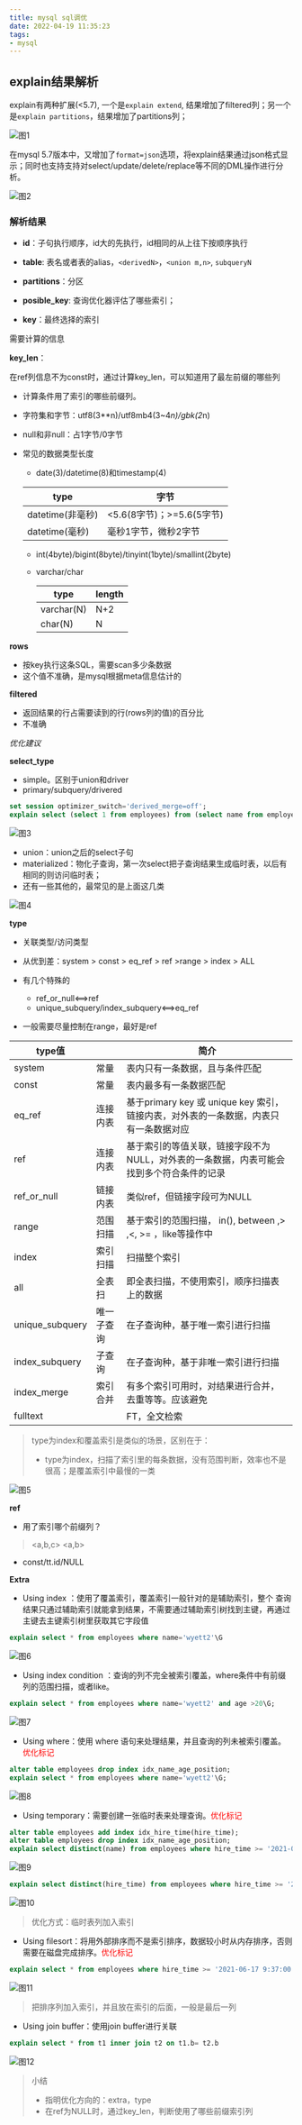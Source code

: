 ```yaml
---
title: mysql sql调优
date: 2022-04-19 11:35:23
tags: 
- mysql
---
```


## explain结果解析



explain有两种扩展(<5.7), 一个是`explain extend`, 结果增加了filtered列；另一个是`explain partitions`，结果增加了partitions列；

![图1](image-20210701165349233.png)

在mysql 5.7版本中，又增加了`format=json`选项，将explain结果通过json格式显示；同时也支持支持对select/update/delete/replace等不同的DML操作进行分析。

![图2](image-20210701165447077.png)



### 解析结果

- **id**：子句执行顺序，id大的先执行，id相同的从上往下按顺序执行

- **table**: 表名或者表的alias，`<derivedN>`，`<union m,n>`, `subqueryN`

- **partitions**：分区

- **posible_key**: 查询优化器评估了哪些索引；

- **key**：最终选择的索引



需要计算的信息

**key_len**：

在ref列信息不为const时，通过计算key_len，可以知道用了最左前缀的哪些列

- 计算条件用了索引的哪些前缀列。

- 字符集和字节：utf8(3**n)/utf8mb4(3~4*n)/gbk(2*n)

- null和非null：占1字节/0字节

- 常见的数据类型长度
  - date(3)/datetime(8)和timestamp(4)
  
  | type             | 字节                      |
  | ---------------- | ------------------------- |
  | datetime(非毫秒) | <5.6(8字节)；>=5.6(5字节) |
  | datetime(毫秒)   | 毫秒1字节，微秒2字节      |
  
  - int(4byte)/bigint(8byte)/tinyint(1byte)/smallint(2byte)
  
  - varchar/char
  
    | type       | length |
    | ---------- | ------ |
    | varchar(N) | N+2    |
    | char(N)    | N      |
  



**rows**

- 按key执行这条SQL，需要scan多少条数据
- 这个值不准确，是mysql根据meta信息估计的



**filtered**

- 返回结果的行占需要读到的行(rows列的值)的百分比
- 不准确



*优化建议*

**select_type**

- simple。区别于union和driver
- primary/subquery/drivered

```sql
set session optimizer_switch='derived_merge=off';
explain select (select 1 from employees) from (select name from employees where id>10 limit 100) t;
```

![图3](image-20210701170949674.png)



- union：union之后的select子句
- materialized：物化子查询，第一次select把子查询结果生成临时表，以后有相同的则访问临时表；
- 还有一些其他的，最常见的是上面这几类

![图4](image-20210616201847992.png)

**type**

- 关联类型/访问类型
- 从优到差：system > const > eq_ref > ref  >range > index > ALL

- 有几个特殊的
  - ref_or_null<==>ref
  - unique_subquery/index_subquery<==>eq_ref
- 一般需要尽量控制在range，最好是ref

| type值          |            | 简介                                                         |
| --------------- | ---------- | ------------------------------------------------------------ |
| system          | 常量       | 表内只有一条数据，且与条件匹配                               |
| const           | 常量       | 表内最多有一条数据匹配                                       |
| eq_ref          | 连接内表   | 基于primary key 或 unique key 索引，链接内表，对外表的一条数据，内表只有一条数据对应 |
| ref             | 连接内表   | 基于索引的等值关联，链接字段不为NULL，对外表的一条数据，内表可能会找到多个符合条件的记录 |
| ref_or_null     | 链接内表   | 类似ref，但链接字段可为NULL                                  |
| range           | 范围扫描   | 基于索引的范围扫描， in(), between ,> ,<, >= ，like等操作中  |
| index           | 索引扫描   | 扫描整个索引                                                 |
| all             | 全表扫     | 即全表扫描，不使用索引，顺序扫描表上的数据                   |
| unique_subquery | 唯一子查询 | 在子查询种，基于唯一索引进行扫描                             |
| index_subquery  | 子查询     | 在子查询种，基于非唯一索引进行扫描                           |
| index_merge     | 索引合并   | 有多个索引可用时，对结果进行合并，去重等等。应该避免         |
| fulltext        |            | FT，全文检索                                                 |

> type为index和覆盖索引是类似的场景，区别在于：
>
> - type为index，扫描了索引里的每条数据，没有范围判断，效率也不是很高；是覆盖索引中最慢的一类

![图5](image-20210705110135436.png)





**ref**

- 用了索引哪个前缀列？

> <a,b,c> <a,b> <a>

- const/tt.id/NULL



**Extra**

- Using index ：使用了覆盖索引，覆盖索引一般针对的是辅助索引，整个
  查询结果只通过辅助索引就能拿到结果，不需要通过辅助索引树找到主键，再通过主键去主键索引树里获取其它字段值

```sql
explain select * from employees where name='wyett2'\G
```

![图6](image-20210701172508950.png)



- Using index condition ：查询的列不完全被索引覆盖，where条件中有前缀列的范围扫描，或者like。

```sql
explain select * from employees where name='wyett2' and age >20\G;
```

![图7](image-20210701172838319.png)



- Using where：使用 where 语句来处理结果，并且查询的列未被索引覆盖。<font color="red">优化标记</font>

```sql
alter table employees drop index idx_name_age_position;
explain select * from employees where name='wyett2'\G;
```

![图8](image-20210701173138013.png)



- Using  temporary：需要创建一张临时表来处理查询。<font color="red">优化标记</font>



```sql
alter table employees add index idx_hire_time(hire_time);
alter table employees drop index idx_name_age_position;
explain select distinct(name) from employees where hire_time >= '2021-06-17 9:37:00'\G;
```

![图9](image-20210701174045514.png)

```sql
explain select distinct(hire_time) from employees where hire_time >= '2021-06-17 9:37:00'\G;
```

![图10](image-20210701174143153.png)



> 优化方式：临时表列加入索引



- Using filesort：将用外部排序而不是索引排序，数据较小时从内存排序，否则需要在磁盘完成排序。<font color="red">优化标记</font>

```sql
explain select * from employees where hire_time >= '2021-06-17 9:37:00' order by name\G;
```

![图11](image-20210701174514409.png)





>把排序列加入索引，并且放在索引的后面，一般是最后一列



- Using join buffer：使用join buffer进行关联

```sql
explain select * from t1 inner join t2 on t1.b= t2.b
```

![图12](image-20210621111433728.png)



> 小结
>
> - 指明优化方向的：extra，type
> - 在ref为NULL时，通过key_len，判断使用了哪些前缀索引列
